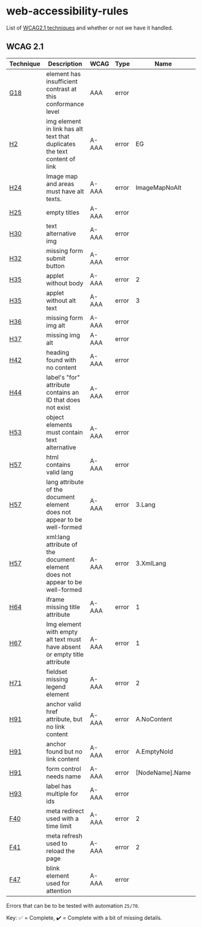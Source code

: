 # web-accessibility-rules

List of [WCAG2.1 techniques](https://www.w3.org/TR/WCAG21/) and whether or not we have it handled.

## WCAG 2.1

| Technique                                          | Description                                                                  | WCAG  | Type  | Name            | Complete |
| -------------------------------------------------- | ---------------------------------------------------------------------------- | ----- | ----- | --------------- | -------- |
| [G18](https://www.w3.org/TR/WCAG20-TECHS/G18.html) | element has insufficient contrast at this conformance level                  | AAA   | error |                 |          |
| [H2](https://www.w3.org/TR/WCAG20-TECHS/H2.html)   | img element in link has alt text that duplicates the text content of link    | A-AAA | error | EG              | ✅       |
| [H24](https://www.w3.org/TR/WCAG20-TECHS/H24.html) | Image map and areas must have alt texts.                                     | A-AAA | error | ImageMapNoAlt   | ✅
| [H25](https://www.w3.org/TR/WCAG20-TECHS/H25.html) | empty titles                                                                 | A-AAA | error |                 | ✅       |
| [H30](https://www.w3.org/TR/WCAG20-TECHS/H30.html) | text alternative img                                                         | A-AAA | error |                 | ✅       |
| [H32](https://www.w3.org/TR/WCAG20-TECHS/H32.html) | missing form submit button                                                   | A-AAA | error |                 | ✅       |
| [H35](https://www.w3.org/TR/WCAG20-TECHS/H35.html) | applet without body                                                          | A-AAA | error | 2               | ✅       |
| [H35](https://www.w3.org/TR/WCAG20-TECHS/H35.html) | applet without alt text                                                      | A-AAA | error | 3               | ✅       |
| [H36](https://www.w3.org/TR/WCAG20-TECHS/H36.html) | missing form img alt                                                         | A-AAA | error |                 | ✅       |
| [H37](https://www.w3.org/TR/WCAG20-TECHS/H37.html) | missing img alt                                                              | A-AAA | error |                 | ✅       |
| [H42](https://www.w3.org/TR/WCAG20-TECHS/H42.html) | heading found with no content                                                | A-AAA | error |                 | ✅       |
| [H44](https://www.w3.org/TR/WCAG20-TECHS/H44.html) | label's "for" attribute contains an ID that does not exist                   | A-AAA | error |                 | ✅       |
| [H53](https://www.w3.org/TR/WCAG20-TECHS/H53.html) | object elements must contain text alternative                                | A-AAA | error |                 | ✅       |
| [H57](https://www.w3.org/TR/WCAG20-TECHS/H57.html) | html contains valid lang                                                     | A-AAA | error |                 | ✅       |
| [H57](https://www.w3.org/TR/WCAG20-TECHS/H57.html) | lang attribute of the document element does not appear to be well-formed     | A-AAA | error | 3.Lang          | ✅       |
| [H57](https://www.w3.org/TR/WCAG20-TECHS/H57.html) | xml:lang attribute of the document element does not appear to be well-formed | A-AAA | error | 3.XmlLang       | ✅       |
| [H64](https://www.w3.org/TR/WCAG20-TECHS/H64.html) | iframe missing title attribute                                               | A-AAA | error | 1               | ✅       |
| [H67](https://www.w3.org/TR/WCAG20-TECHS/H67.html) | Img element with empty alt text must have absent or empty title attribute    | A-AAA | error | 1               | ✅       |
| [H71](https://www.w3.org/TR/WCAG20-TECHS/H71.html) | fieldset missing legend element                                              | A-AAA | error | 2               | ✅       |
| [H91](https://www.w3.org/TR/WCAG20-TECHS/H91.html) | anchor valid href attribute, but no link content                             | A-AAA | error | A.NoContent     | ✅       |
| [H91](https://www.w3.org/TR/WCAG20-TECHS/H91.html) | anchor found but no link content                                             | A-AAA | error | A.EmptyNoId     | ✅       |
| [H91](https://www.w3.org/TR/WCAG20-TECHS/H91.html) | form control needs name                                                      | A-AAA | error | [NodeName].Name | ✔️        |
| [H93](https://www.w3.org/TR/WCAG20-TECHS/H93.html) | label has multiple for ids                                                   | A-AAA | error |                 | ✅       |
| [F40](https://www.w3.org/TR/WCAG20-TECHS/F40.html) | meta redirect used with a time limit                                         | A-AAA | error | 2               | ✅       |
| [F41](https://www.w3.org/TR/WCAG20-TECHS/F41.html) | meta refresh used to reload the page                                         | A-AAA | error | 2               | ✅       |
| [F47](https://www.w3.org/TR/WCAG20-TECHS/F47.html) | blink element used for attention                                             | A-AAA | error |                 | ✅       |

Errors that can be to be tested with automation `25/70`.

Key: ✅ = Complete, ✔️ = Complete with a bit of missing details.
